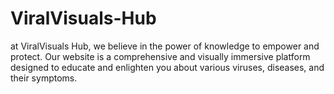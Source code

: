 # ViralVisuals-Hub
at ViralVisuals Hub, we believe in the power of knowledge to empower and protect. Our website is a comprehensive and visually immersive platform designed to educate and enlighten you about various viruses, diseases, and their symptoms.
